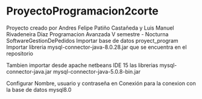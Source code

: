 # ProyectoProgramacion2corte

Proyecto creado por Andres Felipe Patiño Castañeda y Luis Manuel Rivadeneira Díaz
Programacion Avanzada V semestre - Nocturna
SoftwareGestionDePedidos
Importar base de datos proyect_program
Importar libreria mysql-connector-java-8.0.28.jar que se encuentra en el repositorio

Tambien importar desde apache netbeans IDE 15 las librerias mysql-connector-java.jar
mysql-connector-java-5.0.8-bin.jar


Configurar Nombre, usuario y contraseña en Conexión para la conexion con la base de datos mysql8.0
